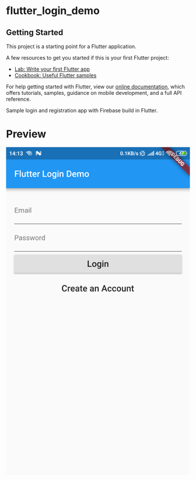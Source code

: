 # flutter_login_demo

## Getting Started

This project is a starting point for a Flutter application.

A few resources to get you started if this is your first Flutter project:

- [Lab: Write your first Flutter app](https://flutter.io/docs/get-started/codelab)
- [Cookbook: Useful Flutter samples](https://flutter.io/docs/cookbook)

For help getting started with Flutter, view our 
[online documentation](https://flutter.io/docs), which offers tutorials, 
samples, guidance on mobile development, and a full API reference.

Sample login and registration app with Firebase build in Flutter.

# Preview
![GitHub Logo](https://github.com/lhmrnfrzrfr/flutter_login_app/blob/master/images/Screenshot_com.example.flutter_login_demo.png)
